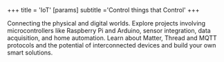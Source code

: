 +++
title = 'IoT'
[params]
  subtitle ='Control things that Control'
+++

Connecting the physical and digital worlds. Explore projects involving microcontrollers like Raspberry Pi and Arduino, sensor integration, data acquisition, and home automation. Learn about Matter, Thread and MQTT protocols and the potential of interconnected devices and build your own smart solutions.
